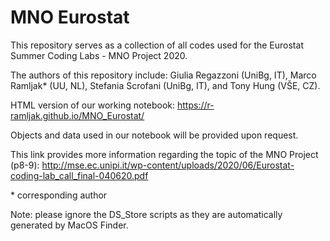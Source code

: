 # MNO Eurostat

This repository serves as a collection of all codes used for the Eurostat Summer Coding Labs - MNO Project 2020. 

The authors of this repository include: Giulia Regazzoni (UniBg, IT), Marco Ramljak* (UU, NL), Stefania Scrofani (UniBg, IT), and Tony Hung (VŠE, CZ).

HTML version of our working notebook: https://r-ramljak.github.io/MNO_Eurostat/

Objects and data used in our notebook will be provided upon request.

This link provides more information regarding the topic of the MNO Project (p8-9): http://mse.ec.unipi.it/wp-content/uploads/2020/06/Eurostat-coding-lab_call_final-040620.pdf 

\* corresponding author

Note: please ignore the DS_Store scripts as they are automatically generated by MacOS Finder.
